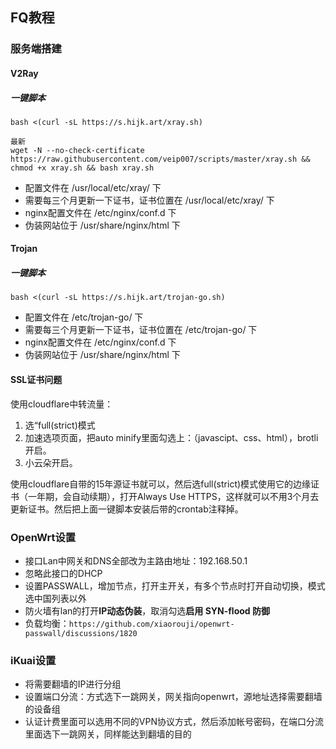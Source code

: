 ## FQ教程
### 服务端搭建
#### V2Ray
##### 一键脚本
```
bash <(curl -sL https://s.hijk.art/xray.sh)

最新
wget -N --no-check-certificate https://raw.githubusercontent.com/veip007/scripts/master/xray.sh && chmod +x xray.sh && bash xray.sh
```
- 配置文件在 /usr/local/etc/xray/ 下  
- 需要每三个月更新一下证书，证书位置在 /usr/local/etc/xray/ 下  
- nginx配置文件在 /etc/nginx/conf.d 下
- 伪装网站位于 /usr/share/nginx/html 下  

#### Trojan
##### 一键脚本
```
bash <(curl -sL https://s.hijk.art/trojan-go.sh)
```
- 配置文件在 /etc/trojan-go/ 下  
- 需要每三个月更新一下证书，证书位置在 /etc/trojan-go/ 下  
- nginx配置文件在 /etc/nginx/conf.d 下
- 伪装网站位于 /usr/share/nginx/html 下  

#### SSL证书问题
使用cloudflare中转流量：
1. 选“full(strict)模式
2. 加速选项页面，把auto minify里面勾选上：（javascipt、css、html），brotli开启。
3. 小云朵开启。

使用cloudflare自带的15年源证书就可以，然后选full(strict)模式使用它的边缘证书（一年期，会自动续期），打开Always Use HTTPS，这样就可以不用3个月去更新证书。然后把上面一键脚本安装后带的crontab注释掉。

### OpenWrt设置
- 接口Lan中网关和DNS全部改为主路由地址：192.168.50.1
- 忽略此接口的DHCP
- 设置PASSWALL，增加节点，打开主开关，有多个节点时打开自动切换，模式选中国列表以外
- 防火墙有lan的打开**IP动态伪装**，取消勾选**启用 SYN-flood 防御**
- 负载均衡：``` https://github.com/xiaorouji/openwrt-passwall/discussions/1820 ```

### iKuai设置
- 将需要翻墙的IP进行分组
- 设置端口分流：方式选下一跳网关，网关指向openwrt，源地址选择需要翻墙的设备组
- 认证计费里面可以选用不同的VPN协议方式，然后添加帐号密码，在端口分流里面选下一跳网关，同样能达到翻墙的目的

